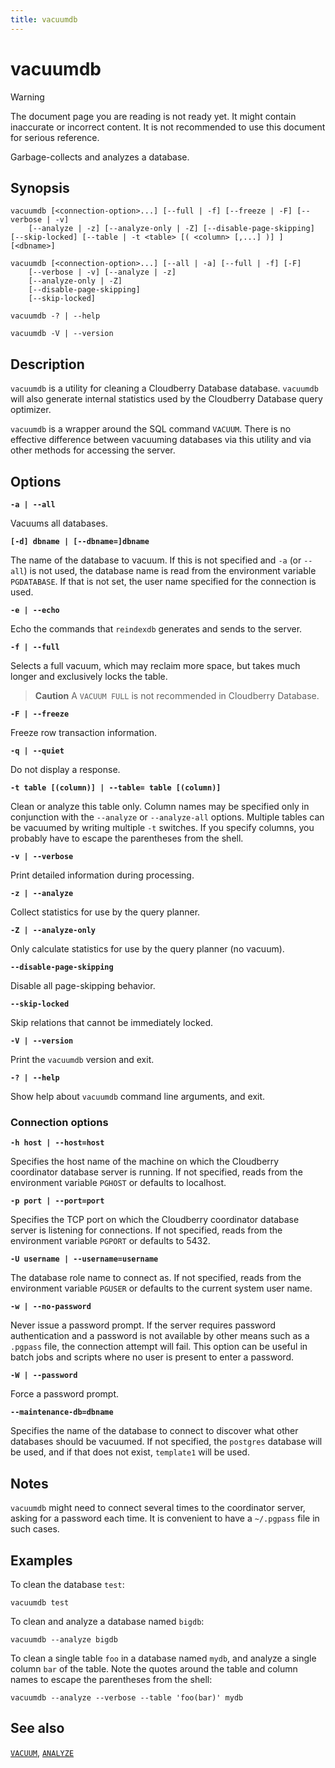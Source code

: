 ```yaml
---
title: vacuumdb
---
```


# vacuumdb

> [!WARNING]
> The document page you are reading is not ready yet. It might contain inaccurate or incorrect content. It is not recommended to use this document for serious reference.

Garbage-collects and analyzes a database.

## Synopsis

```shell
vacuumdb [<connection-option>...] [--full | -f] [--freeze | -F] [--verbose | -v]
    [--analyze | -z] [--analyze-only | -Z] [--disable-page-skipping] [--skip-locked] [--table | -t <table> [( <column> [,...] )] ] [<dbname>]

vacuumdb [<connection-option>...] [--all | -a] [--full | -f] [-F] 
    [--verbose | -v] [--analyze | -z]
    [--analyze-only | -Z]
    [--disable-page-skipping]
    [--skip-locked]

vacuumdb -? | --help

vacuumdb -V | --version
```

## Description

`vacuumdb` is a utility for cleaning a Cloudberry Database database. `vacuumdb` will also generate internal statistics used by the Cloudberry Database query optimizer.

`vacuumdb` is a wrapper around the SQL command `VACUUM`. There is no effective difference between vacuuming databases via this utility and via other methods for accessing the server.

## Options

**`-a | --all`**

Vacuums all databases.

**`[-d] dbname | [--dbname=]dbname`**

The name of the database to vacuum. If this is not specified and `-a` (or `--all`) is not used, the database name is read from the environment variable `PGDATABASE`. If that is not set, the user name specified for the connection is used.

**`-e | --echo`**

Echo the commands that `reindexdb` generates and sends to the server.

**`-f | --full`**

Selects a full vacuum, which may reclaim more space, but takes much longer and exclusively locks the table.

> **Caution** A `VACUUM FULL` is not recommended in Cloudberry Database.

**`-F | --freeze`**

Freeze row transaction information.

**`-q | --quiet`**

Do not display a response.

**`-t table [(column)] | --table= table [(column)]`**

Clean or analyze this table only. Column names may be specified only in conjunction with the `--analyze` or `--analyze-all` options. Multiple tables can be vacuumed by writing multiple `-t` switches. If you specify columns, you probably have to escape the parentheses from the shell.

**`-v | --verbose`**

Print detailed information during processing.

**`-z | --analyze`**

Collect statistics for use by the query planner.

**`-Z | --analyze-only`**

Only calculate statistics for use by the query planner (no vacuum).

**`--disable-page-skipping`**

Disable all page-skipping behavior.

**`--skip-locked`**

Skip relations that cannot be immediately locked.

**`-V | --version`**

Print the `vacuumdb` version and exit.

**`-? | --help`**

Show help about `vacuumdb` command line arguments, and exit.

### Connection options

**`-h host | --host=host`**

Specifies the host name of the machine on which the Cloudberry coordinator database server is running. If not specified, reads from the environment variable `PGHOST` or defaults to localhost.

**`-p port | --port=port`**

Specifies the TCP port on which the Cloudberry coordinator database server is listening for connections. If not specified, reads from the environment variable `PGPORT` or defaults to 5432.

**`-U username | --username=username`**

The database role name to connect as. If not specified, reads from the environment variable `PGUSER` or defaults to the current system user name.

**`-w | --no-password`**

Never issue a password prompt. If the server requires password authentication and a password is not available by other means such as a `.pgpass` file, the connection attempt will fail. This option can be useful in batch jobs and scripts where no user is present to enter a password.

**`-W | --password`**

Force a password prompt.

**`--maintenance-db=dbname`**

Specifies the name of the database to connect to discover what other databases should be vacuumed. If not specified, the `postgres` database will be used, and if that does not exist, `template1` will be used.

## Notes

`vacuumdb` might need to connect several times to the coordinator server, asking for a password each time. It is convenient to have a `~/.pgpass` file in such cases.

## Examples

To clean the database `test`:

```shell
vacuumdb test
```

To clean and analyze a database named `bigdb`:

```shell
vacuumdb --analyze bigdb
```

To clean a single table `foo` in a database named `mydb`, and analyze a single column `bar` of the table. Note the quotes around the table and column names to escape the parentheses from the shell:

```shell
vacuumdb --analyze --verbose --table 'foo(bar)' mydb
```

## See also

[`VACUUM`](/docs/sql-stmts/sql-stmt-vacuum.md), [`ANALYZE`](/docs/sql-stmts/sql-stmt-analyze.md)
